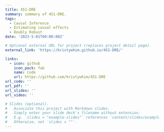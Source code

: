 ```yaml
---
title: 451-DRE
summary: summary of 451-DRE.
tags:
  - Causal Inference
  - Estimating causal effects
  - Doubly Robust
date: '2023-5-01T00:00:00Z'

# Optional external URL for project (replaces project detail page).
external_link: 'https://kristywhim.github.io/451-DRE/'

links:
  - icon: github
    icon_pack: fab
    name: Code
    url: https://github.com/kristywhim/451-DRE
url_code: ''
url_pdf: ''
url_slides: ''
url_video: ''

# Slides (optional).
#   Associate this project with Markdown slides.
#   Simply enter your slide deck's filename without extension.
#   E.g. `slides = "example-slides"` references `content/slides/example-slides.md`.
#   Otherwise, set `slides = ""`.
---
```

